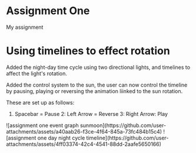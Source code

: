 # Assignment One
 My assignment 


<h1> Using timelines to effect rotation </h1>
<p>
Added the night-day time cycle using two directional lights, and timelines to affect the light's rotation. 

<p>
Added the control system to the sun, the user can now control the timeline by pausing, playing or reversing the animation liinked to the sun rotation.

These are set up as follows:
1. Spacebar = Pause
2: Left Arrow = Reverse 
3: Right Arrow: Play
</p>
![assignment one event graph sunmoon](https://github.com/user-attachments/assets/a40aab26-f3ce-4f64-845a-73fc484b15c4)
![assignment one day night cycle timeline](https://github.com/user-attachments/assets/4ff03374-42c4-4541-88dd-2aafe5650166)
